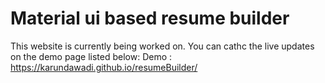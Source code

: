 # Material ui based resume builder 
This website is currently being worked on. You can cathc the live updates on the demo page listed below:
Demo : https://karundawadi.github.io/resumeBuilder/

